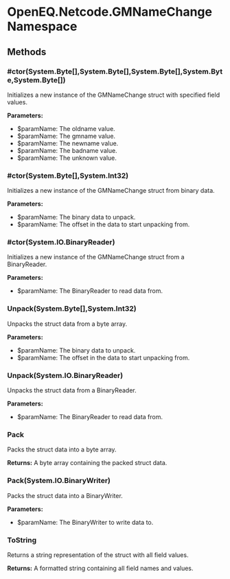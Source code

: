 ﻿# OpenEQ.Netcode.GMNameChange Namespace

## Methods

### #ctor(System.Byte[],System.Byte[],System.Byte[],System.Byte,System.Byte[])

Initializes a new instance of the GMNameChange struct with specified field values.

**Parameters:**

- $paramName: The oldname value.
- $paramName: The gmname value.
- $paramName: The newname value.
- $paramName: The badname value.
- $paramName: The unknown value.

### #ctor(System.Byte[],System.Int32)

Initializes a new instance of the GMNameChange struct from binary data.

**Parameters:**

- $paramName: The binary data to unpack.
- $paramName: The offset in the data to start unpacking from.

### #ctor(System.IO.BinaryReader)

Initializes a new instance of the GMNameChange struct from a BinaryReader.

**Parameters:**

- $paramName: The BinaryReader to read data from.

### Unpack(System.Byte[],System.Int32)

Unpacks the struct data from a byte array.

**Parameters:**

- $paramName: The binary data to unpack.
- $paramName: The offset in the data to start unpacking from.

### Unpack(System.IO.BinaryReader)

Unpacks the struct data from a BinaryReader.

**Parameters:**

- $paramName: The BinaryReader to read data from.

### Pack

Packs the struct data into a byte array.

**Returns:** A byte array containing the packed struct data.

### Pack(System.IO.BinaryWriter)

Packs the struct data into a BinaryWriter.

**Parameters:**

- $paramName: The BinaryWriter to write data to.

### ToString

Returns a string representation of the struct with all field values.

**Returns:** A formatted string containing all field names and values.


